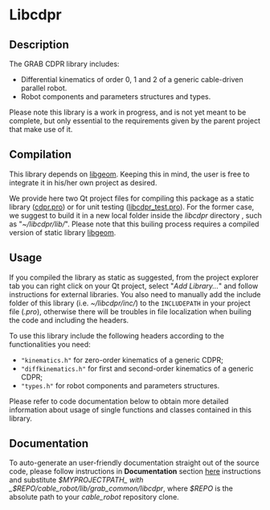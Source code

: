 # Libcdpr

## Description

The GRAB CDPR library includes:
- Differential kinematics of order 0, 1 and 2 of a generic cable-driven parallel robot.
- Robot components and parameters structures and types.

Please note this library is a work in progress, and is not yet meant to be complete, but only essential to the requirements given by the parent project that make use of it.

## Compilation

This library depends on [libgeom](../libgeom). Keeping this in mind, the user is free to integrate it in his/her own project as desired.

We provide here two Qt project files for compiling this package as a static library ([cdpr.pro](./cdpr.pro)) or for unit testing ([libcdpr_test.pro](libcdpr_test.pro)). For the former case, we suggest to build it in a new local folder inside the _libcdpr_ directory , such as "_~/libcdpr/lib/_". Please note that this builing process requires a compiled version of static library [libgeom](../libgeom).

## Usage

If you compiled the library as static as suggested, from the project explorer tab you can right click on your Qt project, select "_Add Library..._" and follow instructions for external libraries. You also need to manually add the include folder of this library (i.e. _~/libcdpr/inc/_) to the `INCLUDEPATH` in your project file (_.pro_), otherwise there will be troubles in file localization when builing the code and including the headers.

To use this library include the following headers according to the functionalities you need:
- `"kinematics.h"` for zero-order kinematics of a generic CDPR;
- `"diffkinematics.h"` for first and second-order kinematics of a generic CDPR;
- `"types.h"` for robot components and parameters structures.

Please refer to code documentation below to obtain more detailed information about usage of single functions and classes contained in this library.

## Documentation

To auto-generate an user-friendly documentation straight out of the source code, please follow instructions in **Documentation** section [here](../README.md) instructions and substitute _$MYPROJECTPATH_ with _$REPO/cable_robot/lib/grab_common/libcdpr_, where _$REPO_ is the absolute path to your _cable_robot_ repository clone.
